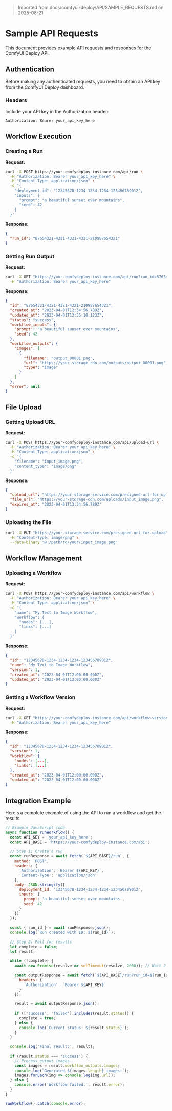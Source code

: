 > Imported from docs/comfyui-deploy/API/SAMPLE_REQUESTS.md on 2025-08-21

# Sample API Requests

This document provides example API requests and responses for the ComfyUI Deploy API.

## Authentication

Before making any authenticated requests, you need to obtain an API key from the ComfyUI Deploy dashboard.

### Headers

Include your API key in the Authorization header:

```
Authorization: Bearer your_api_key_here
```

## Workflow Execution

### Creating a Run

**Request:**
```bash
curl -X POST https://your-comfydeploy-instance.com/api/run \
  -H "Authorization: Bearer your_api_key_here" \
  -H "Content-Type: application/json" \
  -d '{
    "deployment_id": "12345678-1234-1234-1234-123456789012",
    "inputs": {
      "prompt": "a beautiful sunset over mountains",
      "seed": 42
    }
  }'
```

**Response:**
```json
{
  "run_id": "87654321-4321-4321-4321-210987654321"
}
```

### Getting Run Output

**Request:**
```bash
curl -X GET "https://your-comfydeploy-instance.com/api/run?run_id=87654321-4321-4321-4321-210987654321" \
  -H "Authorization: Bearer your_api_key_here"
```

**Response:**
```json
{
  "id": "87654321-4321-4321-4321-210987654321",
  "created_at": "2023-04-01T12:34:56.789Z",
  "updated_at": "2023-04-01T12:35:10.123Z",
  "status": "success",
  "workflow_inputs": {
    "prompt": "a beautiful sunset over mountains",
    "seed": 42
  },
  "workflow_outputs": {
    "images": [
      {
        "filename": "output_00001.png",
        "url": "https://your-storage-cdn.com/outputs/output_00001.png",
        "type": "image"
      }
    ]
  },
  "error": null
}
```

## File Upload

### Getting Upload URL

**Request:**
```bash
curl -X POST https://your-comfydeploy-instance.com/api/upload-url \
  -H "Authorization: Bearer your_api_key_here" \
  -H "Content-Type: application/json" \
  -d '{
    "filename": "input_image.png",
    "content_type": "image/png"
  }'
```

**Response:**
```json
{
  "upload_url": "https://your-storage-service.com/presigned-url-for-upload",
  "file_url": "https://your-storage-cdn.com/uploads/input_image.png",
  "expires_at": "2023-04-01T13:34:56.789Z"
}
```

### Uploading the File

```bash
curl -X PUT "https://your-storage-service.com/presigned-url-for-upload" \
  -H "Content-Type: image/png" \
  --data-binary "@./path/to/your/input_image.png"
```

## Workflow Management

### Uploading a Workflow

**Request:**
```bash
curl -X POST https://your-comfydeploy-instance.com/api/workflow \
  -H "Authorization: Bearer your_api_key_here" \
  -H "Content-Type: application/json" \
  -d '{
    "name": "My Text to Image Workflow",
    "workflow": {
      "nodes": [...],
      "links": [...]
    }
  }'
```

**Response:**
```json
{
  "id": "12345678-1234-1234-1234-123456789012",
  "name": "My Text to Image Workflow",
  "version": 1,
  "created_at": "2023-04-01T12:00:00.000Z",
  "updated_at": "2023-04-01T12:00:00.000Z"
}
```

### Getting a Workflow Version

**Request:**
```bash
curl -X GET "https://your-comfydeploy-instance.com/api/workflow-version/12345678-1234-1234-1234-123456789012" \
  -H "Authorization: Bearer your_api_key_here"
```

**Response:**
```json
{
  "id": "12345678-1234-1234-1234-123456789012",
  "version": 1,
  "workflow": {
    "nodes": [...],
    "links": [...]
  },
  "created_at": "2023-04-01T12:00:00.000Z",
  "updated_at": "2023-04-01T12:00:00.000Z"
}
```

## Integration Example

Here's a complete example of using the API to run a workflow and get the results:

```javascript
// Example JavaScript code
async function runWorkflow() {
  const API_KEY = 'your_api_key_here';
  const API_BASE = 'https://your-comfydeploy-instance.com/api';
  
  // Step 1: Create a run
  const runResponse = await fetch(`${API_BASE}/run`, {
    method: 'POST',
    headers: {
      'Authorization': `Bearer ${API_KEY}`,
      'Content-Type': 'application/json'
    },
    body: JSON.stringify({
      deployment_id: '12345678-1234-1234-1234-123456789012',
      inputs: {
        prompt: 'a beautiful sunset over mountains',
        seed: 42
      }
    })
  });
  
  const { run_id } = await runResponse.json();
  console.log(`Run created with ID: ${run_id}`);
  
  // Step 2: Poll for results
  let complete = false;
  let result;
  
  while (!complete) {
    await new Promise(resolve => setTimeout(resolve, 2000)); // Wait 2 seconds
    
    const outputResponse = await fetch(`${API_BASE}/run?run_id=${run_id}`, {
      headers: {
        'Authorization': `Bearer ${API_KEY}`
      }
    });
    
    result = await outputResponse.json();
    
    if (['success', 'failed'].includes(result.status)) {
      complete = true;
    } else {
      console.log(`Current status: ${result.status}`);
    }
  }
  
  console.log('Final result:', result);
  
  if (result.status === 'success') {
    // Process output images
    const images = result.workflow_outputs.images;
    console.log(`Generated ${images.length} images:`);
    images.forEach(img => console.log(img.url));
  } else {
    console.error('Workflow failed:', result.error);
  }
}

runWorkflow().catch(console.error);
``` 